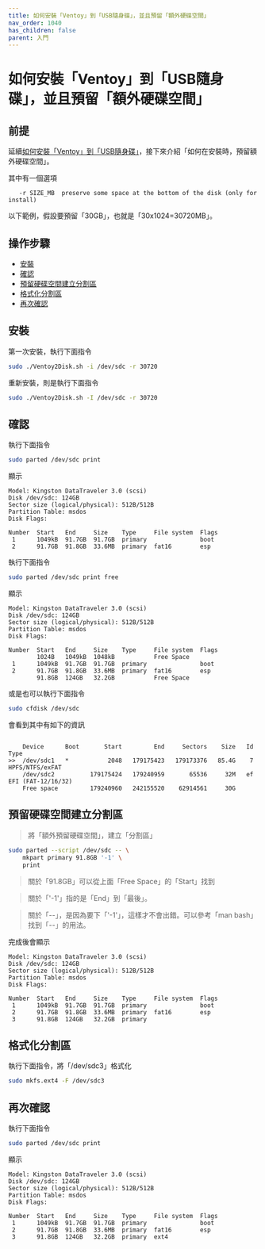 ```yaml
---
title: 如何安裝「Ventoy」到「USB隨身碟」，並且預留「額外硬碟空間」
nav_order: 1040
has_children: false
parent: 入門
---
```



# 如何安裝「Ventoy」到「USB隨身碟」，並且預留「額外硬碟空間」


## 前提

延續[如何安裝「Ventoy」到「USB隨身碟」](https://samwhelp.github.io/note-about-ventoy/read/start/install.html)，接下來介紹「如何在安裝時，預留額外硬碟空間」。

其中有一個選項

```
   -r SIZE_MB  preserve some space at the bottom of the disk (only for install)
```

以下範例，假設要預留「30GB」，也就是「30x1024=30720MB」。


## 操作步驟

* [安裝](#安裝)
* [確認](#確認)
* [預留硬碟空間建立分割區](#預留硬碟空間建立分割區)
* [格式化分割區](#格式化分割區)
* [再次確認](#再次確認)


## 安裝

第一次安裝，執行下面指令

``` sh
sudo ./Ventoy2Disk.sh -i /dev/sdc -r 30720
```


重新安裝，則是執行下面指令

``` sh
sudo ./Ventoy2Disk.sh -I /dev/sdc -r 30720
```


## 確認

執行下面指令

``` sh
sudo parted /dev/sdc print
```

顯示

```
Model: Kingston DataTraveler 3.0 (scsi)
Disk /dev/sdc: 124GB
Sector size (logical/physical): 512B/512B
Partition Table: msdos
Disk Flags:

Number  Start   End     Size    Type     File system  Flags
 1      1049kB  91.7GB  91.7GB  primary               boot
 2      91.7GB  91.8GB  33.6MB  primary  fat16        esp
```

執行下面指令

``` sh
sudo parted /dev/sdc print free
```

顯示

```
Model: Kingston DataTraveler 3.0 (scsi)
Disk /dev/sdc: 124GB
Sector size (logical/physical): 512B/512B
Partition Table: msdos
Disk Flags:

Number  Start   End     Size    Type     File system  Flags
        1024B   1049kB  1048kB           Free Space
 1      1049kB  91.7GB  91.7GB  primary               boot
 2      91.7GB  91.8GB  33.6MB  primary  fat16        esp
        91.8GB  124GB   32.2GB           Free Space

```

或是也可以執行下面指令

``` sh
sudo cfdisk /dev/sdc
```

會看到其中有如下的資訊

```

    Device      Boot       Start         End     Sectors    Size   Id Type
>>  /dev/sdc1   *           2048   179175423   179173376   85.4G    7 HPFS/NTFS/exFAT
    /dev/sdc2          179175424   179240959       65536     32M   ef EFI (FAT-12/16/32)
    Free space         179240960   242155520    62914561     30G

```

## 預留硬碟空間建立分割區

> 將「額外預留硬碟空間」，建立「分割區」

``` sh
sudo parted --script /dev/sdc -- \
    mkpart primary 91.8GB '-1' \
    print
```

> 關於「91.8GB」可以從上面「Free Space」的「Start」找到

> 關於「'-1'」指的是「End」到「最後」。

> 關於「--」，是因為要下「'-1'」，這樣才不會出錯。可以參考「man bash」找到「--」的用法。

完成後會顯示

```
Model: Kingston DataTraveler 3.0 (scsi)
Disk /dev/sdc: 124GB
Sector size (logical/physical): 512B/512B
Partition Table: msdos
Disk Flags:

Number  Start   End     Size    Type     File system  Flags
 1      1049kB  91.7GB  91.7GB  primary               boot
 2      91.7GB  91.8GB  33.6MB  primary  fat16        esp
 3      91.8GB  124GB   32.2GB  primary
```


## 格式化分割區

執行下面指令，將「/dev/sdc3」格式化

``` sh
sudo mkfs.ext4 -F /dev/sdc3
```


## 再次確認

執行下面指令

``` sh
sudo parted /dev/sdc print
```

顯示

```
Model: Kingston DataTraveler 3.0 (scsi)
Disk /dev/sdc: 124GB
Sector size (logical/physical): 512B/512B
Partition Table: msdos
Disk Flags:

Number  Start   End     Size    Type     File system  Flags
 1      1049kB  91.7GB  91.7GB  primary               boot
 2      91.7GB  91.8GB  33.6MB  primary  fat16        esp
 3      91.8GB  124GB   32.2GB  primary  ext4

```
